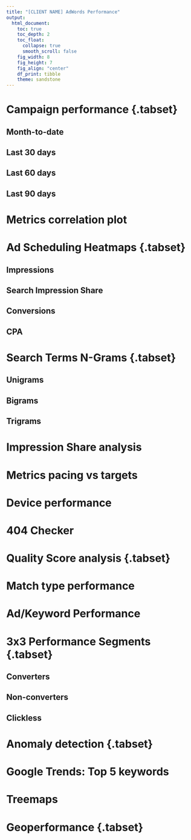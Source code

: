 ```yaml
---
title: "[CLIENT NAME] AdWords Performance"
output:
  html_document:
    toc: true
    toc_depth: 2
    toc_float:
      collapse: true
      smooth_scroll: false
    fig_width: 8
    fig_height: 7
    fig_align: "center"
    df_print: tibble
    theme: sandstone
---
```





# Campaign performance {.tabset}

## Month-to-date



## Last 30 days



## Last 60 days



## Last 90 days



# Metrics correlation plot


# Ad Scheduling Heatmaps {.tabset}

## Impressions



## Search Impression Share



## Conversions



## CPA



# Search Terms N-Grams {.tabset}



## Unigrams



## Bigrams



## Trigrams



# Impression Share analysis



# Metrics pacing vs targets



# Device performance



# 404 Checker



# Quality Score analysis {.tabset}



# Match type performance



# Ad/Keyword Performance



# 3x3 Performance Segments {.tabset}



## Converters



## Non-converters



## Clickless



# Anomaly detection {.tabset}



# Google Trends: Top 5 keywords



# Treemaps



# Geoperformance {.tabset}


